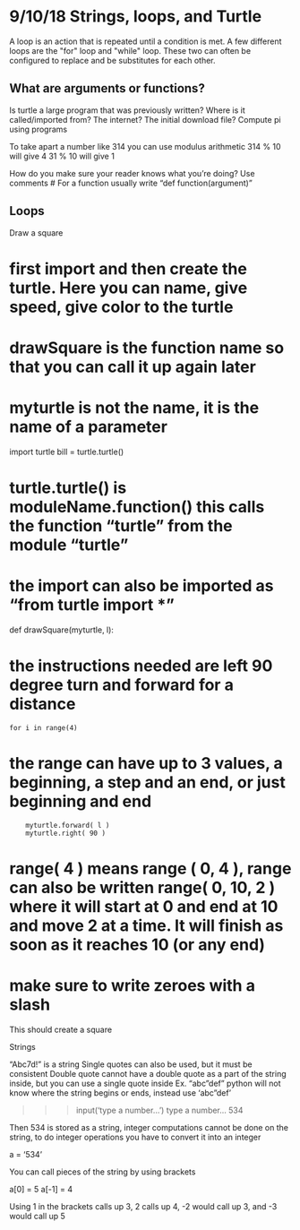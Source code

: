 # 9/10/18 Strings, loops, and Turtle  

A loop is an action that is repeated until a condition is met. A few different loops are the "for" loop and "while" loop. These two can often be configured to
replace and be substitutes for each other. 



## What are arguments or functions?
Is turtle a large program that was previously written? Where is it called/imported from? The internet? The initial download file?
Compute pi using programs

To take apart a number like 314 you can use modulus arithmetic
314 % 10 will give 4
31 % 10 will give 1

How do you make sure your reader knows what you’re doing?
Use comments #
For a function usually write “def function(argument)”

## Loops

Draw a square

# first import and then create the turtle. Here you can name, give speed, give color to the turtle
# drawSquare is the function name so that you can call it up again later
# myturtle is not the name, it is the name of a parameter

import turtle
bill = turtle.turtle()
# turtle.turtle() is moduleName.function() this calls the function “turtle” from the module “turtle”
# the import can also be imported as “from turtle import *”
def drawSquare(myturtle, l):
# the instructions needed are left 90 degree turn and forward for a distance
	for i in range(4)
# the range can have up to 3 values, a beginning, a step and an end, or just beginning and end
		myturtle.forward( l )
		myturtle.right( 90 )
# range( 4 ) means range ( 0, 4 ), range can also be written range( 0, 10, 2 ) where it will start at 0 and end at 10 and move 2 at a time. It will finish as soon as it reaches 10 (or any end)
# make sure to write zeroes with a slash

This should create a square


Strings

“Abc7d!” is a string
Single quotes can also be used, but it must be consistent
Double quote cannot have a double quote as a part of the string inside, but you can use a single quote inside
Ex. “abc”def” python will not know where the string begins or ends, instead use ‘abc”def’

>>> input(‘type a number…’)
type a number… 534

Then 534 is stored as a string, integer computations cannot be done on the string, to do integer operations you have to convert it into an integer

a = ‘534’

You can call pieces of the string by using brackets

a[0] = 5
a[-1] = 4

Using 1 in the brackets calls up 3, 2 calls up 4, -2 would call up 3, and -3 would call up 5
